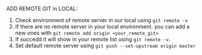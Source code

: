 ADD REMOTE GIT in LOCAL:

1. Check environment of remote server in our local using `git remote -v`
2. If there are no remote server in your local environment. you can add a new ones with `git remote add origin <your_remote_git>`
3. If succedd it will show in your remote list using `git remote -v`.
4. Set default remote server using `git push --set-upstream origin master`